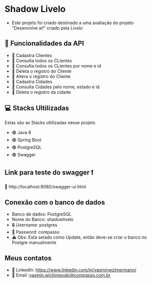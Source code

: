 # Shadow Livelo

* Este projeto foi criado destinado a uma avaliação do projeto "Desenvolve aí!" criado pela Livelo

## :rocket:	Funcionalidades da API

* :red_circle:  Cadastra Clientes
* :red_circle:  Consulta todos os CLientes
* :red_circle:	Consulta todos os CLientes por nome e id
* :red_circle:	Deleta o registro do Cliente
* :red_circle:	Altera o registro do Cliente
* :red_circle:	Cadastra Cidades
* :red_circle:	Consulta Cidades pelo nome, estado e id
* :red_circle:	Deleta o registro da cidade

## 💻 Stacks Ultilizadas

  Estas são as Stacks ultilizadas nesse projeto

* :green_circle:	Java 8
* :green_circle:	Spring Boot
* :green_circle:	PostgreSQL
* :green_circle:	Swagger

## Link para teste do swagger :exclamation:
:link:	http://localhost:8080/swagger-ui.html

## Conexão com o banco de dados
* Banco de dados: PostgreSQL
* Nome do Banco: shadowlivelo
* :lock:	Username: postgres
* :key:	Password: compasso
* :warning:	Obs: Está setado como Update, então deve-se criar o banco no Postgre manualmente

## Meus contatos
* :link: LinkedIn: https://www.linkedin.com/in/yasminwzimermann/
* :email: Email :yasmin.wichinievski@compasso.com.br


